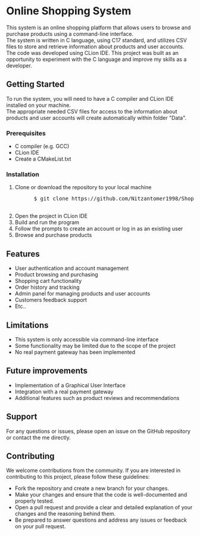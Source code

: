 <h1>Online Shopping System</h1>
<p>
   This system is an online shopping platform that allows users to browse and purchase products using a command-line interface.<br>
   The system is written in C language, using C17 standard, and utilizes CSV files to store and retrieve information about products and user accounts.<br>
   The code was developed using CLion IDE. This project was built as an opportunity to experiment with the C language and improve my skills as a developer.
</p>

<h2>Getting Started</h2>
<p>
   To run the system, you will need to have a C compiler and CLion IDE installed on your machine.<br>
   The appropriate needed CSV files for access to the information about products and user accounts will create automatically within folder "Data".
</p>

<h3>Prerequisites</h3>
<ul>
   <li>C compiler (e.g. GCC)</li>
   <li>CLion IDE</li>
   <li>Create a CMakeList.txt</li>
</ul>

<h3>Installation</h3>
<ol>
   <li>Clone or download the repository to your local machine</li>
   
   <pre>
      $ git clone https://github.com/Nitzantomer1998/ShoppingSystem.git
   </pre>
   
   <li>Open the project in CLion IDE</li>
   <li>Build and run the program</li>
   <li>Follow the prompts to create an account or log in as an existing user</li>
   <li>Browse and purchase products</li>
</ol>

<h2>Features</h2>
<ul>
   <li>User authentication and account management</li>
   <li>Product browsing and purchasing</li>
   <li>Shopping cart functionality</li>
   <li>Order history and tracking</li>
   <li>Admin panel for managing products and user accounts</li>
   <li>Customers feedback support</li>
   <li>Etc..</li>
</ul>

<h2>Limitations</h2>
<ul>
   <li>This system is only accessible via command-line interface</li>
   <li>Some functionality may be limited due to the scope of the project</li>
   <li>No real payment gateway has been implemented</li>
</ul>

<h2>Future improvements</h2>
<ul>
   <li>Implementation of a Graphical User Interface</li>
   <li>Integration with a real payment gateway</li>
   <li>Additional features such as product reviews and recommendations</li>
</ul>

<h2>Support</h2>
<p>
   For any questions or issues, please open an issue on the GitHub repository or contact the me directly.
</p>

<h2>Contributing</h2>
<p>
   We welcome contributions from the community. If you are interested in contributing to this project, please follow these guidelines:
</p>

<ul>
   <li>Fork the repository and create a new branch for your changes.</li>
   <li>Make your changes and ensure that the code is well-documented and properly tested.</li>
   <li>Open a pull request and provide a clear and detailed explanation of your changes and the reasoning behind them.</li>
   <li>Be prepared to answer questions and address any issues or feedback on your pull request.</li>
</ul>
